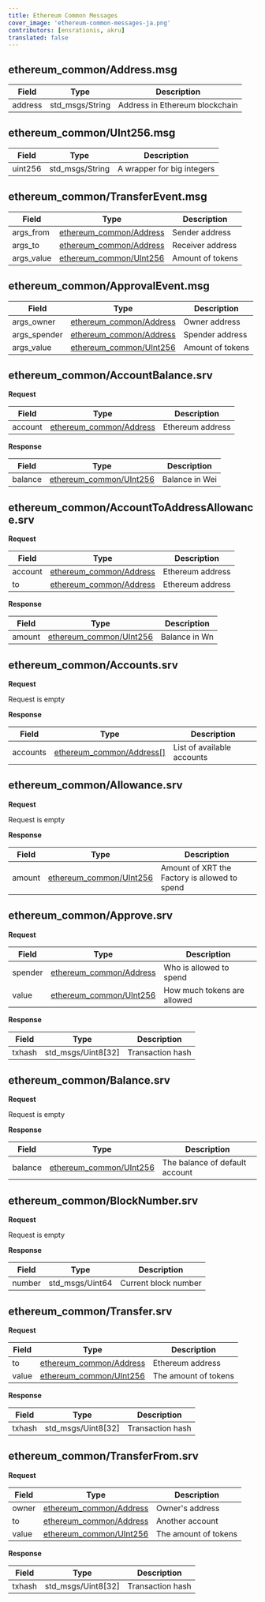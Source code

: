 ```yaml
---
title: Ethereum Common Messages
cover_image: 'ethereum-common-messages-ja.png' 
contributors: [ensrationis, akru]
translated: false
---
```


## ethereum_common/Address.msg

| Field   	| Type            	| Description                    	|
|---------	|-----------------	|--------------------------------	|
| address 	| std_msgs/String 	| Address in Ethereum blockchain 	|

## ethereum_common/UInt256.msg

| Field   	| Type            	| Description                	|
|---------	|-----------------	|----------------------------	|
| uint256 	| std_msgs/String 	| A wrapper for big integers 	|

## ethereum_common/TransferEvent.msg

| Field      	| Type                                                  	| Description      	|
|------------	|-------------------------------------------------------	|------------------	|
| args_from  	| [ethereum_common/Address](#ethereum_commonaddressmsg) 	| Sender address   	|
| args_to    	| [ethereum_common/Address](#ethereum_commonaddressmsg) 	| Receiver address 	|
| args_value 	| [ethereum_common/UInt256](#ethereum_commonuint256msg) 	| Amount of tokens 	|

## ethereum_common/ApprovalEvent.msg

| Field        	| Type                                                  	| Description      	|
|--------------	|-------------------------------------------------------	|------------------	|
| args_owner   	| [ethereum_common/Address](#ethereum_commonaddressmsg) 	| Owner address    	|
| args_spender 	| [ethereum_common/Address](#ethereum_commonaddressmsg) 	| Spender address  	|
| args_value   	| [ethereum_common/UInt256](#ethereum_commonuint256msg) 	| Amount of tokens 	|

## ethereum_common/AccountBalance.srv

**Request**

| Field   	| Type                                                  	| Description      	|
|---------	|-------------------------------------------------------	|------------------	|
| account 	| [ethereum_common/Address](#ethereum_commonaddressmsg) 	| Ethereum address 	|

**Response**

| Field   	| Type                                                  	| Description    	|
|---------	|-------------------------------------------------------	|----------------	|
| balance 	| [ethereum_common/UInt256](#ethereum_commonuint256msg) 	| Balance in Wei 	|

## ethereum_common/AccountToAddressAllowance.srv

**Request**

| Field   	| Type                                                  	| Description      	|
|---------	|-------------------------------------------------------	|------------------	|
| account 	| [ethereum_common/Address](#ethereum_commonaddressmsg) 	| Ethereum address 	|
| to      	| [ethereum_common/Address](#ethereum_commonaddressmsg) 	| Ethereum address 	|

**Response**

| Field  	| Type                                                  	| Description   	|
|--------	|-------------------------------------------------------	|---------------	|
| amount 	| [ethereum_common/UInt256](#ethereum_commonuint256msg) 	| Balance in Wn 	|

## ethereum_common/Accounts.srv

**Request**

Request is empty

**Response**

| Field     | Type                                                      | Description                   |
|---------- |-------------------------------------------------------    |----------------------------   |
| accounts  | [ethereum_common/Address[]](#ethereum_commonaddressmsg)     | List of available accounts    |

## ethereum_common/Allowance.srv

**Request**

Request is empty

**Response**

| Field     | Type                                                      | Description                                       |
|--------   |-------------------------------------------------------    |-----------------------------------------------    |
| amount    | [ethereum_common/UInt256](#ethereum_commonuint256msg)     | Amount of XRT the Factory is allowed to spend     |

## ethereum_common/Approve.srv

**Request**

| Field     | Type                                                      | Description                   |
|---------  |-------------------------------------------------------    |-----------------------------  |
| spender   | [ethereum_common/Address](#ethereum_commonaddressmsg)     | Who is allowed to spend       |
| value     | [ethereum_common/UInt256](#ethereum_commonuint256msg)     | How much tokens are allowed   |

**Response**

| Field     | Type                  | Description       |
|--------   |--------------------   |------------------ |
| txhash    | std_msgs/Uint8[32]    | Transaction hash  |

## ethereum_common/Balance.srv

**Request**

Request is empty

**Response**

| Field     | Type                                                      | Description                       |
|---------  |-------------------------------------------------------    |--------------------------------   |
| balance   | [ethereum_common/UInt256](#ethereum_commonuint256msg)     | The balance of default account    |

## ethereum_common/BlockNumber.srv

**Request**

Request is empty

**Response**

| Field     | Type              | Description           |
|--------   |-----------------  |---------------------- |
| number    | std_msgs/Uint64   | Current block number  |

## ethereum_common/Transfer.srv

**Request**

| Field     | Type                                                      | Description           |
|-------    |-------------------------------------------------------    |---------------------- |
| to        | [ethereum_common/Address](#ethereum_commonaddressmsg)     | Ethereum address      |
| value     | [ethereum_common/UInt256](#ethereum_commonuint256msg)     | The amount of tokens  |

**Response**

| Field     | Type                  | Description       |
|--------   |--------------------   |------------------ |
| txhash    | std_msgs/Uint8[32]    | Transaction hash  |

## ethereum_common/TransferFrom.srv

**Request**

| Field     | Type                                                      | Description           |
|-------    |-------------------------------------------------------    |---------------------- |
| owner     | [ethereum_common/Address](#ethereum_commonaddressmsg)     | Owner's address       |
| to        | [ethereum_common/Address](#ethereum_commonaddressmsg)     | Another account       |
| value     | [ethereum_common/UInt256](#ethereum_commonuint256msg)     | The amount of tokens  |

**Response**

| Field     | Type                  | Description       |
|--------   |--------------------   |------------------ |
| txhash    | std_msgs/Uint8[32]    | Transaction hash  |

